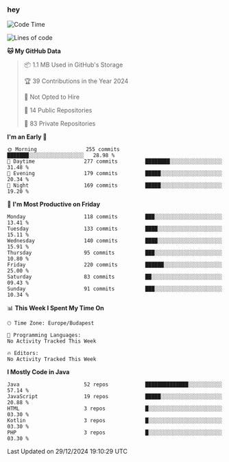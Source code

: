 ### hey

<!--START_SECTION:waka-->
![Code Time](http://img.shields.io/badge/Code%20Time-1%2C037%20hrs%202%20mins-blue)

![Lines of code](https://img.shields.io/badge/From%20Hello%20World%20I%27ve%20Written-1.1%20million%20lines%20of%20code-blue)

**🐱 My GitHub Data** 

> 📦 1.1 MB Used in GitHub's Storage 
 > 
> 🏆 39 Contributions in the Year 2024
 > 
> 🚫 Not Opted to Hire
 > 
> 📜 14 Public Repositories 
 > 
> 🔑 83 Private Repositories 
 > 
**I'm an Early 🐤** 

```text
🌞 Morning                255 commits         ███████░░░░░░░░░░░░░░░░░░   28.98 % 
🌆 Daytime                277 commits         ████████░░░░░░░░░░░░░░░░░   31.48 % 
🌃 Evening                179 commits         █████░░░░░░░░░░░░░░░░░░░░   20.34 % 
🌙 Night                  169 commits         █████░░░░░░░░░░░░░░░░░░░░   19.20 % 
```
📅 **I'm Most Productive on Friday** 

```text
Monday                   118 commits         ███░░░░░░░░░░░░░░░░░░░░░░   13.41 % 
Tuesday                  133 commits         ████░░░░░░░░░░░░░░░░░░░░░   15.11 % 
Wednesday                140 commits         ████░░░░░░░░░░░░░░░░░░░░░   15.91 % 
Thursday                 95 commits          ███░░░░░░░░░░░░░░░░░░░░░░   10.80 % 
Friday                   220 commits         ██████░░░░░░░░░░░░░░░░░░░   25.00 % 
Saturday                 83 commits          ██░░░░░░░░░░░░░░░░░░░░░░░   09.43 % 
Sunday                   91 commits          ███░░░░░░░░░░░░░░░░░░░░░░   10.34 % 
```


📊 **This Week I Spent My Time On** 

```text
🕑︎ Time Zone: Europe/Budapest

💬 Programming Languages: 
No Activity Tracked This Week

🔥 Editors: 
No Activity Tracked This Week
```

**I Mostly Code in Java** 

```text
Java                     52 repos            ██████████████░░░░░░░░░░░   57.14 % 
JavaScript               19 repos            █████░░░░░░░░░░░░░░░░░░░░   20.88 % 
HTML                     3 repos             █░░░░░░░░░░░░░░░░░░░░░░░░   03.30 % 
Kotlin                   3 repos             █░░░░░░░░░░░░░░░░░░░░░░░░   03.30 % 
PHP                      3 repos             █░░░░░░░░░░░░░░░░░░░░░░░░   03.30 % 
```




 Last Updated on 29/12/2024 19:10:29 UTC
<!--END_SECTION:waka-->
